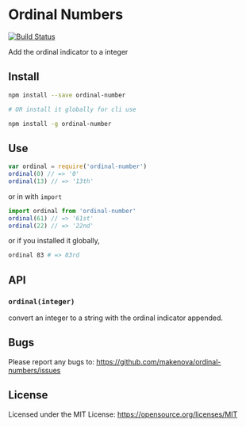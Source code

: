 # Ordinal Numbers

[![Build Status](https://travis-ci.org/makenova/ordinal-numbers.svg?branch=master)](https://travis-ci.org/makenova/ordinal-numbers)

Add the ordinal indicator to a integer

## Install

```sh
npm install --save ordinal-number

# OR install it globally for cli use

npm install -g ordinal-number
```

## Use

```js
var ordinal = require('ordinal-number')
ordinal(0) // => '0'
ordinal(13) // => '13th'
```

or in with `import`

```js
import ordinal from 'ordinal-number'
ordinal(61) // => '61st'
ordinal(22) // => '22nd'
```

or if you installed it globally,

```sh
ordinal 83 # => 83rd
```

## API

### `ordinal(integer)`

convert an integer to a string with the ordinal indicator appended.

## Bugs

Please report any bugs to: https://github.com/makenova/ordinal-numbers/issues

## License

Licensed under the MIT License: https://opensource.org/licenses/MIT
